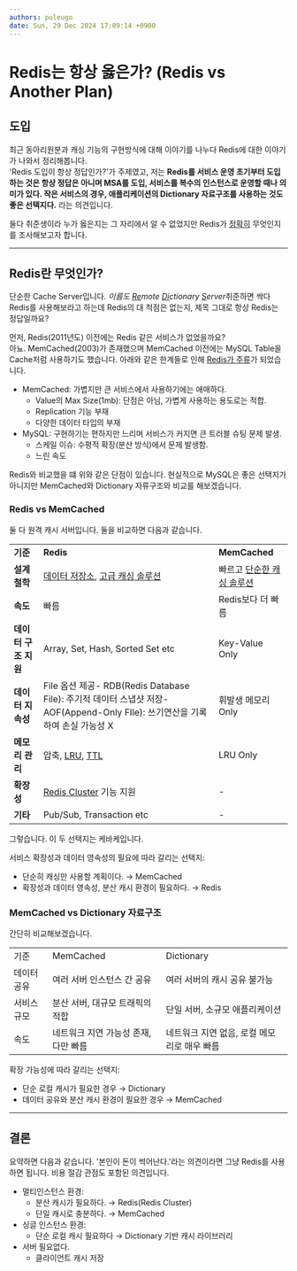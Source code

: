 ```yaml
---
authors: puleugo
date: Sun, 29 Dec 2024 17:09:14 +0900
---
```


# Redis는 항상 옳은가? (Redis vs Another Plan)

## 도입

최근 동아리원분과 캐싱 기능의 구현방식에 대해 이야기를 나누다 Redis에 대한 이야기가 나와서 정리해봅니다.  
'Redis 도입이 항상 정답인가?'가 주제였고, 저는 **Redis를 서비스 운영 초기부터 도입하는 것은 항상 정답은 아니며 MSA를 도입, 서비스를 복수의 인스턴스로 운영할 때나 의미가 있다. 작은 서비스의 경우, 애플리케이션의 Dictionary 자료구조를 사용하는 것도 좋은 선택지다.** 라는 의견입니다.

둘다 취준생이라 누가 옳은지는 그 자리에서 알 수 없었지만 Redis가 <u>정확히</u> 무엇인지를 조사해보고자 합니다.

---

## Redis란 무엇인가?

단순한 Cache Server입니다. *이름도 <u>Re</u>mote <u>Di</u>ctionary <u>S</u>erver*취준하면 싹다 Redis를 사용해보라고 하는데 Redis의 대 척점은 없는지, 제목 그대로 항상 Redis는 정답일까요?

먼저, Redis(2011년도) 이전에는 Redis 같은 서비스가 없었을까요?  
아뇨. MemCached(2003)가 존재했으며 MemCached 이전에는 MySQL Table을 Cache처럼 사용하기도 했습니다. 아래와 같은 한계들로 인해 <u>Redis가 주류</u>가 되었습니다.

* MemCached: 가볍지만 큰 서비스에서 사용하기에는 애매하다.
  * Value의 Max Size(1mb): 단점은 아님, 가볍게 사용하는 용도로는 적합.
  * Replication 기능 부재
  * 다양한 데이터 타입의 부재
* MySQL: 구현하기는 편하지만 느리며 서비스가 커지면 큰 트러블 슈팅 문제 발생.
  * 스케일 이슈: 수평적 확장(분산 방식)에서 문제 발생함.
  * 느린 속도

Redis와 비교했을 떄 위와 같은 단점이 있습니다. 현실적으로 MySQL은 좋은 선택지가 아니지만 MemCached와 Dictionary 자류구조와 비교를 해보겠습니다.

### Redis vs MemCached

둘 다 원격 캐시 서버입니다. 둘을 비교하면 다음과 같습니다.

||||
|---|---|---|
|**기준**|**Redis**|**MemCached**|
|**설계 철학**|<u>데이터 저장소</u>, <u>고급 캐싱 솔루션</u>|빠르고 <u>단순한 캐싱 솔루션</u>|
|**속도**|빠름|Redis보다 더 빠름|
|**데이터 구조 지원**|Array, Set, Hash, Sorted Set etc|Key-Value Only|
|**데이터 지속성**|File 옵션 제공\- RDB(Redis Database File): 주기적 데이터 스냅샷 저장\- AOF(Append-Only FIle): 쓰기연산을 기록하여 손실 가능성 X|휘발생 메모리 Only|
|**메모리 관리**|압축, [LRU](https://en.wikipedia.org/wiki/Cache_replacement_policies#LRU), [TTL](https://en.wikipedia.org/wiki/Time_to_live)|LRU Only|
|**확장성**|<u>Redis Cluster</u> 기능 지원|\-|
|**기타**|Pub/Sub, Transaction etc|\-|

그렇습니다. 이 두 선택지는 케바케입니다.

서비스 확장성과 데이터 영속성의 필요에 따라 갈리는 선택지:

* 단순히 캐싱만 사용할 계획이다. &rarr; MemCached
* 확장성과 데이터 영속성, 분산 캐시 환경이 필요하다. &rarr; Redis

### MemCached vs Dictionary 자료구조

간단히 비교해보겠습니다.

||||
|---|---|---|
|기준|MemCached|Dictionary|
|데이터 공유|여러 서버 인스턴스 간 공유|여러 서버의 캐시 공유 불가능|
|서비스 규모|분산 서버, 대규모 트래픽의 적합|단일 서버, 소규모 애플리케이션|
|속도|네트워크 지연 가능성 존재, 다만 빠름|네트워크 지연 없음, 로컬 메모리로 매우 빠름|

확장 가능성에 따라 갈리는 선택지:

* 단순 로컬 캐시가 필요한 경우 &rarr; Dictionary
* 데이터 공유와 분산 캐시 환경이 필요한 경우 &rarr; MemCached

---

## 결론

요약하면 다음과 같습니다. '본인이 돈이 썩어난다.'라는 의견이라면 그냥 Redis를 사용하면 됩니다. 비용 절감 관점도 포함된 의견입니다.

* 멀티인스턴스 환경:
  * 분산 캐시가 필요하다. &rarr; Redis(Redis Cluster)
  * 단일 캐시로 충분하다. &rarr; MemCached
* 싱글 인스턴스 환경:
  * 단순 로컬 캐시 필요하다 &rarr; Dictionary 기반 캐시 라이브러리
* 서버 필요없다.
  * 클라이언트 캐시 저장

